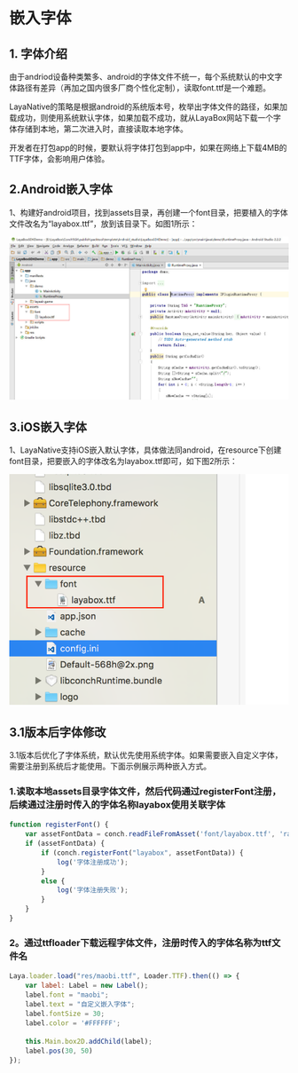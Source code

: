 
# 嵌入字体

## 1. 字体介绍

由于andriod设备种类繁多、android的字体文件不统一，每个系统默认的中文字体路径有差异（再加之国内很多厂商个性化定制），读取font.ttf是一个难题。

LayaNative的策略是根据android的系统版本号，枚举出字体文件的路径，如果加载成功，则使用系统默认字体，如果加载不成功，就从LayaBox网站下载一个字体存储到本地，第二次进入时，直接读取本地字体。

开发者在打包app的时候，要默认将字体打包到app中，如果在网络上下载4MB的TTF字体，会影响用户体验。

## 2.Android嵌入字体

1、构建好android项目，找到assets目录，再创建一个font目录，把要植入的字体文件改名为“layabox.ttf”，放到该目录下。如图1所示：

![图1](img/1.jpg)

## 3.iOS嵌入字体

1、LayaNative支持iOS嵌入默认字体，具体做法同android，在resource下创建font目录，把要嵌入的字体改名为layabox.ttf即可，如下图2所示：   

![图2](img/2.png)


## 3.1版本后字体修改

3.1版本后优化了字体系统，默认优先使用系统字体。如果需要嵌入自定义字体，需要注册到系统后才能使用。下面示例展示两种嵌入方式。


### 1.读取本地assets目录字体文件，然后代码通过registerFont注册，后续通过注册时传入的字体名称layabox使用关联字体
```javascript
function registerFont() {
    var assetFontData = conch.readFileFromAsset('font/layabox.ttf', 'raw');
    if (assetFontData) {
        if (conch.registerFont("layabox", assetFontData)) {
            log('字体注册成功');
        }
        else {
            log('字体注册失败');
        }
    }
}
```


### 2。通过ttfloader下载远程字体文件，注册时传入的字体名称为ttf文件名
```javascript
Laya.loader.load("res/maobi.ttf", Loader.TTF).then(() => {
	var label: Label = new Label();
	label.font = "maobi";
	label.text = "自定义嵌入字体";
	label.fontSize = 30;
	label.color = '#FFFFFF';
		
	this.Main.box2D.addChild(label);
	label.pos(30, 50)
});
```